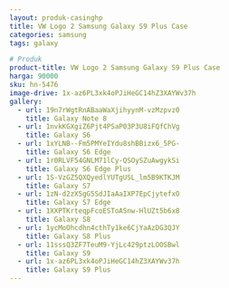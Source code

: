 ```yaml
---
layout: produk-casinghp
title: VW Logo 2 Samsung Galaxy S9 Plus Case
categories: samsung
tags: galaxy

# Produk
product-title: VW Logo 2 Samsung Galaxy S9 Plus Case
harga: 90000
sku: hn-5476
image-drive: 1x-az6PL3xk4oPJiHeGC14hZ3XAYWv37h
gallery:
  - url: 19n7rWgtRnABaaWaXjihyynM-vzMzpvz0
    title: Galaxy Note 8
  - url: 1nvkKGXgiZ6Pjt4PSaP03P3U8iFQfChVg
    title: Galaxy S6
  - url: 1xYLNB--Fm5PMYeIYdu8shBBizx6_5PG-
    title: Galaxy S6 Edge
  - url: 1r0RLVF54GNLM71lCy-QSOySZuAwgykSi
    title: Galaxy S6 Edge Plus
  - url: 1S-VzGZ5QXQyedlYUTgUSL_lm5B9KTKJM
    title: Galaxy S7
  - url: 1zN-d2zX5gG5SdJIaAaIXP7EpCjytefxO
    title: Galaxy S7 Edge
  - url: 1XXPTKrteqpFcoESToASnw-HlUZt5b6x8
    title: Galaxy S8
  - url: 1ycMoOhcdhn4cthTy1ke6CjYaAzDG3QJY
    title: Galaxy S8 Plus
  - url: 11sssQ3ZF7TeuM9-YjLc429ptzLOOSBwl
    title: Galaxy S9
  - url: 1x-az6PL3xk4oPJiHeGC14hZ3XAYWv37h
    title: Galaxy S9 Plus
---
```

